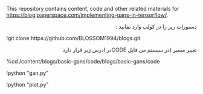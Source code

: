 This repository contains content, code and other related materials for https://blog.paperspace.com/implementing-gans-in-tensorflow/.
<p dir="rtl" align="right">
  دستورات زیر را در کولب وارد نمایید :
  </P>
!git clone https://github.com/BLOSSOM1994/blogs.git
<p dir="rtl" align="right">
 تغییر مسیر (در سیستم من فایل CODEدر ادرس زیر قرار دارد
 </P>


%cd /content/blogs/basic-gans/code/blogs/basic-gans/code

!python "gan.py"

!python "plot.py"
